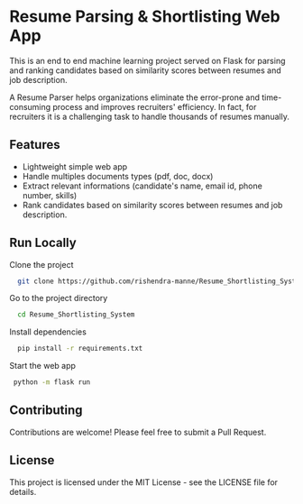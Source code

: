
# Resume Parsing & Shortlisting Web App

This is an end to end machine learning project served on Flask for parsing and ranking candidates based on similarity scores between resumes and job description.

A Resume Parser helps organizations eliminate the error-prone and time-consuming process and improves recruiters' efficiency. 
In fact, for recruiters it is a challenging task to handle thousands of resumes manually.
## Features

- Lightweight simple web app
- Handle multiples documents types (pdf, doc, docx)
- Extract relevant informations (candidate's name, email id, phone number, skills)
- Rank candidates based on similarity scores between resumes and job description.


## Run Locally

Clone the project

```bash
  git clone https://github.com/rishendra-manne/Resume_Shortlisting_System.git
```

Go to the project directory

```bash
  cd Resume_Shortlisting_System
```

Install dependencies

```bash
  pip install -r requirements.txt
```

Start the web app

```bash
 python -m flask run
```
## Contributing

Contributions are welcome! Please feel free to submit a Pull Request.

## License

This project is licensed under the MIT License - see the LICENSE file for details.



